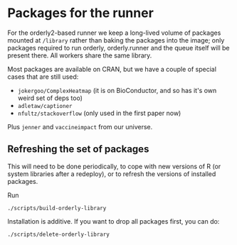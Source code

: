 # Packages for the runner

For the orderly2-based runner we keep a long-lived volume of packages mounted at `/library` rather than baking the packages into the image; only packages required to run orderly, orderly.runner and the queue itself will be present there.   All workers share the same library.

Most packages are available on CRAN, but we have a couple of special cases that are still used:

* `jokergoo/ComplexHeatmap` (it is on BioConductor, and so has it's own weird set of deps too)
* `adletaw/captioner`
* `nfultz/stackoverflow` (only used in the first paper now)

Plus `jenner` and `vaccineimpact` from our universe.

## Refreshing the set of packages

This will need to be done periodically, to cope with new versions of R (or system libraries after a redeploy), or to refresh the versions of installed packages.

Run

```
./scripts/build-orderly-library
```

Installation is additive.  If you want to drop all packages first, you can do:

```
./scripts/delete-orderly-library
```
